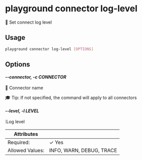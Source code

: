 # playground connector log-level

🧬 Set connect log level

## Usage

```bash
playground connector log-level [OPTIONS]
```

## Options

#### *--connector, -c CONNECTOR*

🔗 Connector name  
  
🎓 Tip: If not specified, the command will apply to all connectors

#### *--level, -l LEVEL*

❕Log level

| Attributes      | &nbsp;
|-----------------|-------------
| Required:       | ✓ Yes
| Allowed Values: | INFO, WARN, DEBUG, TRACE


